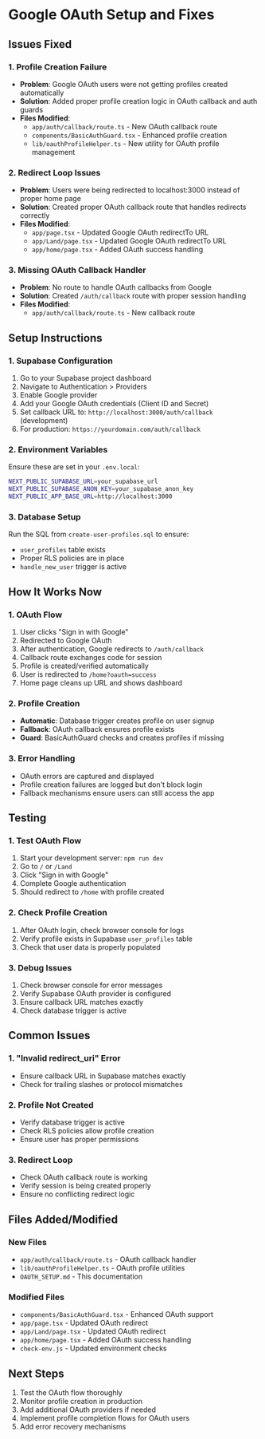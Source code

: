 # Google OAuth Setup and Fixes

## Issues Fixed

### 1. Profile Creation Failure
- **Problem**: Google OAuth users were not getting profiles created automatically
- **Solution**: Added proper profile creation logic in OAuth callback and auth guards
- **Files Modified**: 
  - `app/auth/callback/route.ts` - New OAuth callback route
  - `components/BasicAuthGuard.tsx` - Enhanced profile creation
  - `lib/oauthProfileHelper.ts` - New utility for OAuth profile management

### 2. Redirect Loop Issues
- **Problem**: Users were being redirected to localhost:3000 instead of proper home page
- **Solution**: Created proper OAuth callback route that handles redirects correctly
- **Files Modified**:
  - `app/page.tsx` - Updated Google OAuth redirectTo URL
  - `app/Land/page.tsx` - Updated Google OAuth redirectTo URL
  - `app/home/page.tsx` - Added OAuth success handling

### 3. Missing OAuth Callback Handler
- **Problem**: No route to handle OAuth callbacks from Google
- **Solution**: Created `/auth/callback` route with proper session handling
- **Files Modified**:
  - `app/auth/callback/route.ts` - New callback route

## Setup Instructions

### 1. Supabase Configuration
1. Go to your Supabase project dashboard
2. Navigate to Authentication > Providers
3. Enable Google provider
4. Add your Google OAuth credentials (Client ID and Secret)
5. Set callback URL to: `http://localhost:3000/auth/callback` (development)
6. For production: `https://yourdomain.com/auth/callback`

### 2. Environment Variables
Ensure these are set in your `.env.local`:
```bash
NEXT_PUBLIC_SUPABASE_URL=your_supabase_url
NEXT_PUBLIC_SUPABASE_ANON_KEY=your_supabase_anon_key
NEXT_PUBLIC_APP_BASE_URL=http://localhost:3000
```

### 3. Database Setup
Run the SQL from `create-user-profiles.sql` to ensure:
- `user_profiles` table exists
- Proper RLS policies are in place
- `handle_new_user` trigger is active

## How It Works Now

### 1. OAuth Flow
1. User clicks "Sign in with Google"
2. Redirected to Google OAuth
3. After authentication, Google redirects to `/auth/callback`
4. Callback route exchanges code for session
5. Profile is created/verified automatically
6. User is redirected to `/home?oauth=success`
7. Home page cleans up URL and shows dashboard

### 2. Profile Creation
- **Automatic**: Database trigger creates profile on user signup
- **Fallback**: OAuth callback ensures profile exists
- **Guard**: BasicAuthGuard checks and creates profiles if missing

### 3. Error Handling
- OAuth errors are captured and displayed
- Profile creation failures are logged but don't block login
- Fallback mechanisms ensure users can still access the app

## Testing

### 1. Test OAuth Flow
1. Start your development server: `npm run dev`
2. Go to `/` or `/Land`
3. Click "Sign in with Google"
4. Complete Google authentication
5. Should redirect to `/home` with profile created

### 2. Check Profile Creation
1. After OAuth login, check browser console for logs
2. Verify profile exists in Supabase `user_profiles` table
3. Check that user data is properly populated

### 3. Debug Issues
1. Check browser console for error messages
2. Verify Supabase OAuth provider is configured
3. Ensure callback URL matches exactly
4. Check database trigger is active

## Common Issues

### 1. "Invalid redirect_uri" Error
- Ensure callback URL in Supabase matches exactly
- Check for trailing slashes or protocol mismatches

### 2. Profile Not Created
- Verify database trigger is active
- Check RLS policies allow profile creation
- Ensure user has proper permissions

### 3. Redirect Loop
- Check OAuth callback route is working
- Verify session is being created properly
- Ensure no conflicting redirect logic

## Files Added/Modified

### New Files
- `app/auth/callback/route.ts` - OAuth callback handler
- `lib/oauthProfileHelper.ts` - OAuth profile utilities
- `OAUTH_SETUP.md` - This documentation

### Modified Files
- `components/BasicAuthGuard.tsx` - Enhanced OAuth support
- `app/page.tsx` - Updated OAuth redirect
- `app/Land/page.tsx` - Updated OAuth redirect
- `app/home/page.tsx` - Added OAuth success handling
- `check-env.js` - Updated environment checks

## Next Steps

1. Test the OAuth flow thoroughly
2. Monitor profile creation in production
3. Add additional OAuth providers if needed
4. Implement profile completion flows for OAuth users
5. Add error recovery mechanisms
